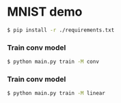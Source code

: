 # MNIST demo



```sh
$ pip install -r ./requirements.txt
```


### Train conv model

```sh
$ python main.py train -M conv
```

### Train conv model

```sh
$ python main.py train -M linear
```
